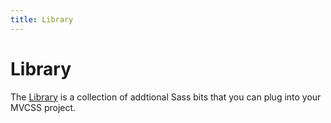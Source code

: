 ```yaml
---
title: Library
---
```


# Library

The [Library](http://github.com/mvcss/library/) is a collection of addtional Sass bits that you can plug into your MVCSS project.
